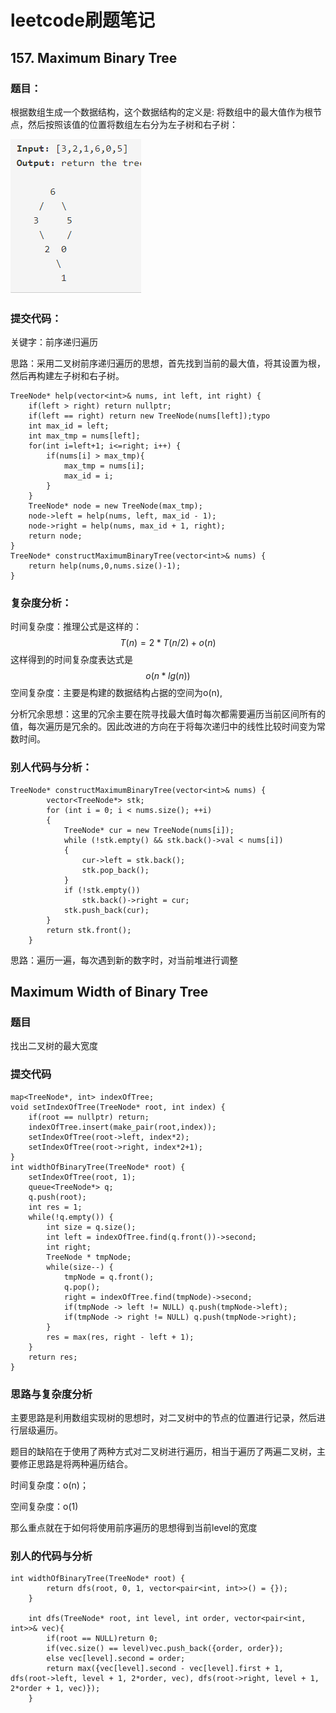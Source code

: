 # leetcode刷题笔记

## 157. Maximum Binary Tree

### 题目：

根据数组生成一个数据结构，这个数据结构的定义是: 将数组中的最大值作为根节点，然后按照该值的位置将数组左右分为左子树和右子树：

![157](157.png)

### 提交代码：

关键字：前序递归遍历

思路：采用二叉树前序递归遍历的思想，首先找到当前的最大值，将其设置为根，然后再构建左子树和右子树。

    TreeNode* help(vector<int>& nums, int left, int right) {
        if(left > right) return nullptr;
        if(left == right) return new TreeNode(nums[left]);typo
        int max_id = left;
        int max_tmp = nums[left];
        for(int i=left+1; i<=right; i++) {
            if(nums[i] > max_tmp){
                max_tmp = nums[i];
                max_id = i;
            }
        }
        TreeNode* node = new TreeNode(max_tmp);
        node->left = help(nums, left, max_id - 1);
        node->right = help(nums, max_id + 1, right);
        return node;
    }
    TreeNode* constructMaximumBinaryTree(vector<int>& nums) {
        return help(nums,0,nums.size()-1);
    }
### 复杂度分析：

时间复杂度：推理公式是这样的：
$$
T(n) = 2*T(n/2) + o(n)
$$
这样得到的时间复杂度表达式是
$$
o(n*lg(n))
$$
空间复杂度：主要是构建的数据结构占据的空间为o(n),

分析冗余思想：这里的冗余主要在院寻找最大值时每次都需要遍历当前区间所有的值，每次遍历是冗余的。因此改进的方向在于将每次递归中的线性比较时间变为常数时间。

### 别人代码与分析：

```
TreeNode* constructMaximumBinaryTree(vector<int>& nums) {
        vector<TreeNode*> stk;
        for (int i = 0; i < nums.size(); ++i)
        {
            TreeNode* cur = new TreeNode(nums[i]);
            while (!stk.empty() && stk.back()->val < nums[i])
            {
                cur->left = stk.back();
                stk.pop_back();
            }
            if (!stk.empty())
                stk.back()->right = cur;
            stk.push_back(cur);
        }
        return stk.front();
    }
```

思路：遍历一遍，每次遇到新的数字时，对当前堆进行调整

## Maximum Width of Binary Tree

### 题目

找出二叉树的最大宽度

### 提交代码

```
map<TreeNode*, int> indexOfTree;
void setIndexOfTree(TreeNode* root, int index) {
    if(root == nullptr) return;
    indexOfTree.insert(make_pair(root,index));
    setIndexOfTree(root->left, index*2);
    setIndexOfTree(root->right, index*2+1);
}
int widthOfBinaryTree(TreeNode* root) {
    setIndexOfTree(root, 1);
    queue<TreeNode*> q;
    q.push(root);
    int res = 1;
    while(!q.empty()) {
        int size = q.size();
        int left = indexOfTree.find(q.front())->second;
        int right;
        TreeNode * tmpNode;
        while(size--) {
            tmpNode = q.front();
            q.pop();
            right = indexOfTree.find(tmpNode)->second;
            if(tmpNode -> left != NULL) q.push(tmpNode->left);
            if(tmpNode -> right != NULL) q.push(tmpNode->right);
        }
        res = max(res, right - left + 1);
    }
    return res;
}
```



### 思路与复杂度分析

主要思路是利用数组实现树的思想时，对二叉树中的节点的位置进行记录，然后进行层级遍历。

题目的缺陷在于使用了两种方式对二叉树进行遍历，相当于遍历了两遍二叉树，主要修正思路是将两种遍历结合。

时间复杂度：o(n)；

空间复杂度：o(1)

那么重点就在于如何将使用前序遍历的思想得到当前level的宽度

### 别人的代码与分析

```
int widthOfBinaryTree(TreeNode* root) {
        return dfs(root, 0, 1, vector<pair<int, int>>() = {});
    }
    
    int dfs(TreeNode* root, int level, int order, vector<pair<int, int>>& vec){
        if(root == NULL)return 0;
        if(vec.size() == level)vec.push_back({order, order});
        else vec[level].second = order;
        return max({vec[level].second - vec[level].first + 1, dfs(root->left, level + 1, 2*order, vec), dfs(root->right, level + 1, 2*order + 1, vec)});
    }
```

